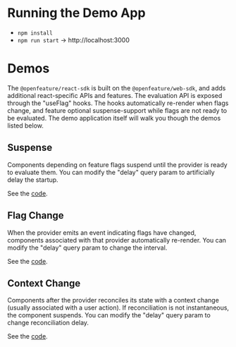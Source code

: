 # Running the Demo App

* `npm install`
* `npm run start` ->  http://localhost:3000

# Demos

The `@openfeature/react-sdk` is built on the `@openfeature/web-sdk`, and adds additional react-specific APIs and features.
The evaluation API is exposed through the "useFlag" hooks. The hooks automatically re-render when flags change, and feature optional suspense-support while flags are not ready to be evaluated.
The demo application itself will walk you though the demos listed below.

## Suspense

Components depending on feature flags suspend until the provider is ready to evaluate them.
You can modify the "delay" query param to artificially delay the startup.

See the [code](./src/demos/SuspenseDemo.tsx).

## Flag Change

When the provider emits an event indicating flags have changed, components associated with that provider automatically re-render.
You can modify the "delay" query param to change the interval.

See the [code](./src/demos/FlagChangeDemo.tsx).

## Context Change

Components after the provider reconciles its state with a context change (usually associated with a user action).
If reconciliation is not instantaneous, the component suspends. You can modify the "delay" query param to change reconciliation delay.

See the [code](./src/demos/ContextChangeDemo.tsx).